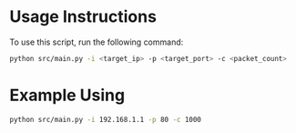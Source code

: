 # Usage Instructions

To use this script, run the following command:

```bash
python src/main.py -i <target_ip> -p <target_port> -c <packet_count>
```

# Example Using

```bash
python src/main.py -i 192.168.1.1 -p 80 -c 1000
```
